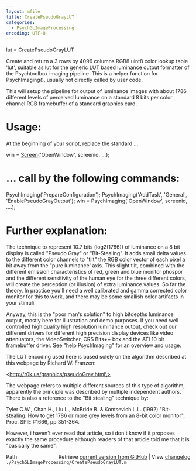 ```yaml
---
layout: mfile
title: CreatePseudoGrayLUT
categories:
  - PsychGLImageProcessing
encoding: UTF-8
---
```


lut = CreatePseudoGrayLUT

Create and return a 3 rows by 4096 columns RGB8 uint8 color lookup table
'lut', suitable as lut for the generic LUT based luminance output
formatter of the Psychtoolbox imaging pipeline. This is a helper function
for PsychImaging(), usually not directly called by user code.

This will setup the pipeline for output of luminance images with about
1786 different levels of perceived luminance on a standard 8 bits per
color channel RGB framebuffer of a standard graphics card.

# Usage:

At the beginning of your script, replace the standard ...

win = [Screen](/docs/Screen)('OpenWindow', screenid, ...);

# ... call by the following commands:

PsychImaging('PrepareConfiguration');
PsychImaging('AddTask', 'General', 'EnablePseudoGrayOutput');
win = PsychImaging('OpenWindow', screenid, ....);


# Further explanation:

The technique to represent 10.7 bits (log2(1786)) of luminance on a 8 bit
display is called "Pseudo Gray" or "Bit-Stealing". It adds small delta
values to the different color channels to "tilt" the RGB color vector of
each pixel a bit away from the "pure luminance' axis. This slight tilt,
combined with the different emission characteristics of red, green and
blue monitor phospor and the different sensitivity of the human eye for the
three different colors, will create the perception (or illusion) of extra
luminance values. So far the theory. In practice you'll need a well
calibrated and gamma corrected color monitor for this to work, and there
may be some smallish color artifacts in your stimuli.

Anyway, this is the "poor man's solution" to high bitdepths luminance
output, mostly here for illustration and demo purposes. If you need well
controlled high quality high resolution luminance output, check out our
different drivers for different high precision display devices like video
attenuators, the VideoSwitcher, CRS Bits++ box and the ATI 10 bit
framebuffer driver. See "help PsychImaging" for an overview and usage.

The LUT encoding used here is based solely on the algorithm described at
this webpage by Richard W. Franzen:

\<http://r0k.us/graphics/pseudoGrey.html\>

The webpage refers to multiple different sources of this type of
algorithm, apparently the principle was described by multiple independent
authors. There is also a reference to the "Bit stealing" technique by:

Tyler C.W., Chan H., Liu L., McBride B. & Kontsevich L.L. (1992)
"Bit-stealing: How to get 1786 or more grey levels from an 8-bit color
monitor", Proc. SPIE #1666, pp 351-364.

However, i haven't ever read that article, so i don't know if it proposes
exactly the same procedure although readers of that article told me that
it is "basically the same".



<div class="code_header" style="text-align:right;">
  <span style="float:left;">Path&nbsp;&nbsp;</span> <span class="counter">Retrieve <a href=
  "https://raw.github.com/Psychtoolbox-3/Psychtoolbox-3/beta/./PsychGLImageProcessing/CreatePseudoGrayLUT.m">current version from GitHub</a> | View <a href=
  "https://github.com/Psychtoolbox-3/Psychtoolbox-3/commits/beta/./PsychGLImageProcessing/CreatePseudoGrayLUT.m">changelog</a></span>
</div>
<div class="code">
  <code>./PsychGLImageProcessing/CreatePseudoGrayLUT.m</code>
</div>
